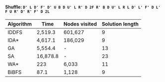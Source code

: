 #### Shuffle: `D' L D' F' D' U B D U' L R' D 2F R' B D U' L R L D' L' F' D L' F U R' D' R' F' D 2L`
| Algorithm | Time | Nodes visited | Solution length |
| ----- | ----- | ----- | ----- |
| IDDFS | 2,519.3 | 601,627 | 9 |
| IDA* | 4,617.1 | 186,029 | 9 |
| GA | 5,554.4 | - | 13 |
| SA | 16,878.8 | - | 23 |
| WA* | 223 | 6,033 | 11 |
| BiBFS | 87.1 | 1,128 | 9 |